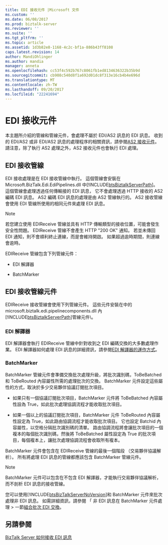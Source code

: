 ```yaml
---
title: EDI 接收元件 |Microsoft 文件
ms.custom: ''
ms.date: 06/08/2017
ms.prod: biztalk-server
ms.reviewer: ''
ms.suite: ''
ms.tgt_pltfrm: ''
ms.topic: article
ms.assetid: 1d3b82e8-1168-4c2c-bf1a-886b43ff8108
caps.latest.revision: 14
author: MandiOhlinger
ms.author: mandia
manager: anneta
ms.openlocfilehash: cc53f4c592b767c8061fb1ed8134636322b35b9d
ms.sourcegitcommit: cb908c540d8f1a692d01dc8f313e16cb4b4e696d
ms.translationtype: MT
ms.contentlocale: zh-TW
ms.lasthandoff: 09/20/2017
ms.locfileid: "22241694"
---
```

# <a name="edi-receive-components"></a>EDI 接收元件
本主題所介紹的管線和管線元件，會處理不屬於 EDI/AS2 訊息的 EDI 訊息。 收到的 EDI/AS2 或非 EDI/AS2 訊息的處理程序的相關資訊，請參閱[AS2 接收元件](../core/as2-receive-components.md)。 請注意，除了執行 AS2 處理之外，AS2 接收元件也會執行 EDI 處理。  
  
## <a name="edi-receive-pipeline"></a>EDI 接收管線  
 EDI 接收處理是在 EDI 接收管線中執行。 這個管線會安裝在 Microsoft.BizTalk.Edi.EdiPipelines.dll 中[!INCLUDE[btsBiztalkServerPath](../includes/btsbiztalkserverpath-md.md)]。 這個管線會處理透過任何傳輸接的 EDI 訊息， 它不會處理透過 HTTP 接收的 AS2 編碼 EDI 訊息。 AS2 編碼 EDI 訊息的處理是由 AS2 管線執行的。 AS2 接收管線會使用 EDI 管線所使用的相同元件來處理 EDI 訊息。  
  
> [!NOTE]
>  若您建立使用 EDIReceive 管線並具有 HTTP 傳輸類型的接收位置，可能會發生安全性問題。 EDIReceive 管線不會產生 HTTP "200 OK" 通知。 若並未傳回 EDI 通知，則不會順利終止連線，而是會維持開啟。 如果超過逾時期間，則連線會逾時。  
  
 EDIReceive 管線包含下列管線元件：  
  
-   EDI 解譯器  
  
-   BatchMarker  
  
## <a name="edi-receive-pipeline-components"></a>EDI 接收管線元件  
 EDIReceive 接收管線會使用下列管線元件。 這些元件安裝在中的 microsoft.biztalk.edi.pipelinecomponents.dll 內[!INCLUDE[btsBiztalkServerPath](../includes/btsbiztalkserverpath-md.md)]管線元件\\。  
  
### <a name="edi-disassembler"></a>EDI 解譯器  
 EDI 解譯器會執行 EDIReceive 管線中針對收到之 EDI 編碼交換的大多數處理作業。 EDI 解譯器如何處理 EDI 訊息的詳細資訊，請參閱[EDI 解譯器的運作方式](../core/how-the-edi-disassembler-works.md)。  
  
### <a name="batchmarker"></a>BatchMarker  
 BatchMarker 管線元件會準備交換批次處理升級，將批次識別碼，ToBeBatched 和 ToBeRouted 內容屬性所需的處理批次的交換。 BatchMarker 元件設定這些屬性的方式，取決於多少交易夥伴協議訂閱批次項目。  
  
-   如果只有一個協議訂閱批次項目，BatchMarker 元件將 ToBeBatched 內容屬性設為 True，如此批次處理協調流程才能收取批次項目。  
  
-   如果一個以上的協議訂閱批次項目，BatchMarker 元件 ToBeRouted 內容屬性設定為 True，如此路由協調流程才能收取批次項目。 它也設定 Batchid 內容屬性，以空格分隔批次識別碼的清單。 路由協調流程將會讓批次項目的一個複本的每個批次識別碼，然後將 ToBeBatched 屬性設定為 True 的批次項目，每個複本上，讓批次處理協調流程會收取所有複本。  
  
 BatchMarker 元件會包含在 EDIReceive 管線的最後一個階段 （交易夥伴協議解析）。 所有將處理 EDI 訊息的管線都應該包含 BatchMarker 管線元件。  
  
> [!NOTE]
>  BatchMarker 元件可以包含在不包含 EDI 解譯器，才能執行交易夥伴協議解析，而不剖析 EDI 訊息的接收管線。  
  
 您可以使用[!INCLUDE[btsBizTalkServerNoVersion](../includes/btsbiztalkservernoversion-md.md)]和 BatchMarker 元件來批次處理非 EDI 訊息。 如需詳細資訊，請參閱 「 非 EDI 訊息在 BatchMarker 元件處理 > 一節[組合批次 EDI 交換](../core/assembling-a-batched-edi-interchange.md)。  
  
## <a name="see-also"></a>另請參閱  
 [BizTalk Server 如何接收 EDI 訊息](../core/how-biztalk-server-receives-edi-messages.md)